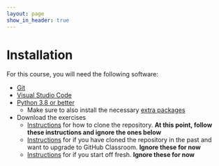 ```yaml
---
layout: page
show_in_header: true
---
```


# Installation

For this course, you will need the following software:

* [Git](https://github.com/git-guides/install-git)
* [Visual Studio Code](vscode.md)
* [Python 3.8 or better](python.md)
  * Make sure to also install the necessary [extra packages](python-packages.md)
* Download the exercises
  * [Instructions](git-clone.md) for how to clone the repository. **At this point, follow these instructions and ignore the ones below**
  * [Instructions](github-classroom-after-clone.md) for if you have cloned the repository in the past and want to upgrade to GitHub Classroom. **Ignore these for now**
  * [Instructions](github-classroom.md) for if you start off fresh. **Ignore these for now**
